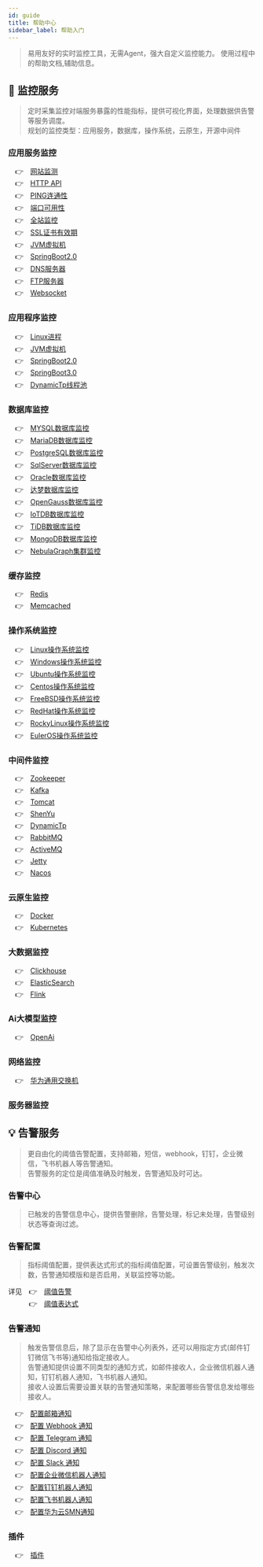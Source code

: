 ```yaml
---
id: guide  
title: 帮助中心      
sidebar_label: 帮助入门  
---
```


> 易用友好的实时监控工具，无需Agent，强大自定义监控能力。
> 使用过程中的帮助文档,辅助信息。  

## 🔬 监控服务

> 定时采集监控对端服务暴露的性能指标，提供可视化界面，处理数据供告警等服务调度。      
> 规划的监控类型：应用服务，数据库，操作系统，云原生，开源中间件

### 应用服务监控  

  &emsp;&#x1F449;&emsp;[网站监测](website) <br />
  &emsp;&#x1F449;&emsp;[HTTP API](api) <br /> 
  &emsp;&#x1F449;&emsp;[PING连通性](ping) <br />
  &emsp;&#x1F449;&emsp;[端口可用性](port) <br />
  &emsp;&#x1F449;&emsp;[全站监控](fullsite) <br />
  &emsp;&#x1F449;&emsp;[SSL证书有效期](ssl-cert.md) <br />
  &emsp;&#x1F449;&emsp;[JVM虚拟机](jvm) <br />
  &emsp;&#x1F449;&emsp;[SpringBoot2.0](springboot2) <br />
  &emsp;&#x1F449;&emsp;[DNS服务器](dns) <br />
  &emsp;&#x1F449;&emsp;[FTP服务器](ftp) <br />
  &emsp;&#x1F449;&emsp;[Websocket](websocket) <br />

### 应用程序监控

&emsp;&#x1F449;&emsp;[Linux进程](process) <br />
&emsp;&#x1F449;&emsp;[JVM虚拟机](jvm) <br />
&emsp;&#x1F449;&emsp;[SpringBoot2.0](springboot2) <br />
&emsp;&#x1F449;&emsp;[SpringBoot3.0](springboot3) <br />
&emsp;&#x1F449;&emsp;[DynamicTp线程池](dynamic-tp.md) <br />


### 数据库监控  

  &emsp;&#x1F449;&emsp;[MYSQL数据库监控](mysql) <br />
  &emsp;&#x1F449;&emsp;[MariaDB数据库监控](mariadb) <br />
  &emsp;&#x1F449;&emsp;[PostgreSQL数据库监控](postgresql) <br />
  &emsp;&#x1F449;&emsp;[SqlServer数据库监控](sqlserver) <br />
  &emsp;&#x1F449;&emsp;[Oracle数据库监控](oracle) <br />
  &emsp;&#x1F449;&emsp;[达梦数据库监控](dm) <br />
  &emsp;&#x1F449;&emsp;[OpenGauss数据库监控](opengauss) <br />
  &emsp;&#x1F449;&emsp;[IoTDB数据库监控](iotdb) <br />
  &emsp;&#x1F449;&emsp;[TiDB数据库监控](tidb) <br />
  &emsp;&#x1F449;&emsp;[MongoDB数据库监控](mongodb) <br />
  &emsp;&#x1F449;&emsp;[NebulaGraph集群监控](nebulagraph-cluster.md) <br />

### 缓存监控

&emsp;&#x1F449;&emsp;[Redis](redis) <br />
&emsp;&#x1F449;&emsp;[Memcached](memcached) <br />

### 操作系统监控     

  &emsp;&#x1F449;&emsp;[Linux操作系统监控](linux) <br />
  &emsp;&#x1F449;&emsp;[Windows操作系统监控](windows) <br />
  &emsp;&#x1F449;&emsp;[Ubuntu操作系统监控](ubuntu) <br /> 
  &emsp;&#x1F449;&emsp;[Centos操作系统监控](centos) <br />
  &emsp;&#x1F449;&emsp;[FreeBSD操作系统监控](freebsd) <br />
  &emsp;&#x1F449;&emsp;[RedHat操作系统监控](redhat) <br />
  &emsp;&#x1F449;&emsp;[RockyLinux操作系统监控](rockylinux) <br />
  &emsp;&#x1F449;&emsp;[EulerOS操作系统监控](euleros) <br />

### 中间件监控

  &emsp;&#x1F449;&emsp;[Zookeeper](zookeeper) <br />
  &emsp;&#x1F449;&emsp;[Kafka](kafka) <br />
  &emsp;&#x1F449;&emsp;[Tomcat](tomcat) <br />
  &emsp;&#x1F449;&emsp;[ShenYu](shenyu) <br />
  &emsp;&#x1F449;&emsp;[DynamicTp](dynamic-tp.md) <br />
  &emsp;&#x1F449;&emsp;[RabbitMQ](rabbitmq) <br />
  &emsp;&#x1F449;&emsp;[ActiveMQ](activemq) <br />
  &emsp;&#x1F449;&emsp;[Jetty](jetty) <br />
  &emsp;&#x1F449;&emsp;[Nacos](nacos) <br />

### 云原生监控

  &emsp;&#x1F449;&emsp;[Docker](docker) <br />
  &emsp;&#x1F449;&emsp;[Kubernetes](kubernetes) <br />

### 大数据监控

  &emsp;&#x1F449;&emsp;[Clickhouse](clickhouse) <br />
  &emsp;&#x1F449;&emsp;[ElasticSearch](elasticsearch) <br />
  &emsp;&#x1F449;&emsp;[Flink](flink) <br />

### Ai大模型监控

&emsp;&#x1F449;&emsp;[OpenAi](openai) <br />

### 网络监控 
 
  &emsp;&#x1F449;&emsp;[华为通用交换机](huawei-switch.md) <br /> 

### 服务器监控

## 💡 告警服务  

> 更自由化的阈值告警配置，支持邮箱，短信，webhook，钉钉，企业微信，飞书机器人等告警通知。     
> 告警服务的定位是阈值准确及时触发，告警通知及时可达。   

### 告警中心  

> 已触发的告警信息中心，提供告警删除，告警处理，标记未处理，告警级别状态等查询过滤。   

### 告警配置  

> 指标阈值配置，提供表达式形式的指标阈值配置，可设置告警级别，触发次数，告警通知模版和是否启用，关联监控等功能。

详见&emsp;&#x1F449;&emsp;[阈值告警](alert-threshold.md) <br />
&emsp;&emsp;&emsp;&#x1F449;&emsp;[阈值表达式](alert-threshold-expr.md)   

### 告警通知  

> 触发告警信息后，除了显示在告警中心列表外，还可以用指定方式(邮件钉钉微信飞书等)通知给指定接收人。   
> 告警通知提供设置不同类型的通知方式，如邮件接收人，企业微信机器人通知，钉钉机器人通知，飞书机器人通知。   
> 接收人设置后需要设置关联的告警通知策略，来配置哪些告警信息发给哪些接收人。   


&emsp;&#x1F449;&emsp;[配置邮箱通知](alert-email.md) <br />
&emsp;&#x1F449;&emsp;[配置 Webhook 通知](alert-webhook.md) <br />
&emsp;&#x1F449;&emsp;[配置 Telegram 通知](alert-telegram.md) <br />
&emsp;&#x1F449;&emsp;[配置 Discord 通知](alert-discord.md) <br />
&emsp;&#x1F449;&emsp;[配置 Slack 通知](alert-slack.md) <br />
&emsp;&#x1F449;&emsp;[配置企业微信机器人通知](alert-wework.md) <br />
&emsp;&#x1F449;&emsp;[配置钉钉机器人通知](alert-dingtalk.md) <br />
&emsp;&#x1F449;&emsp;[配置飞书机器人通知](alert-feishu.md) <br />
&emsp;&#x1F449;&emsp;[配置华为云SMN通知](alert-smn.md) <br />

### 插件

&emsp;&#x1F449;&emsp;[插件](plugin) <br />

